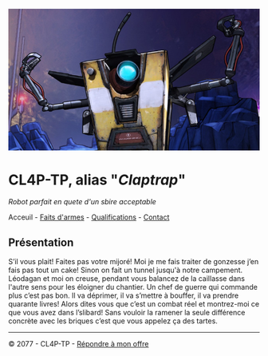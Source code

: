 ![Image de Claptrap](img/claptrap_bandeau.jpg)

# CL4P-TP, alias "_Claptrap_"

_Robot parfait en quete d'un sbire acceptable_

Acceuil - [Faits d'armes](projet.md) - [Qualifications](qualifications.md) - [Contact](contact.md)

## Présentation

S’il vous plait! Faites pas votre mijoré! Moi je me fais traiter de gonzesse j’en fais pas tout un cake! Sinon on fait un tunnel jusqu'à notre campement. Léodagan et moi on creuse, pendant vous balancez de la caillasse dans l'autre sens pour les éloigner du chantier. Un chef de guerre qui commande plus c’est pas bon. Il va déprimer, il va s’mettre à bouffer, il va prendre quarante livres! Alors dites vous que c’est un combat réel et montrez-moi ce que vous avez dans l’slibard! Sans vouloir la ramener la seule différence concrète avec les briques c’est que vous appelez ça des tartes.

----

© 2077 - CL4P-TP - [Répondre à mon offre](contact.md)